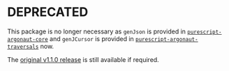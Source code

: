 # DEPRECATED

This package is no longer necessary as `genJson` is provided in [`purescript-argonaut-core`](https://github.com/purescript-contrib/purescript-argonaut-core) and `genJCursor` is provided in [`purescript-argonaut-traversals`](https://github.com/purescript-contrib/purescript-argonaut-traversals) now.

The [original v1.1.0 release](https://github.com/purescript-contrib/purescript-strongcheck-argonaut/releases/v1.1.0) is still available if required.
